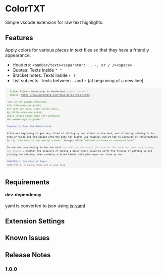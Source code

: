 # ColorTXT

Simple vscode extension for raw text highlights.

## Features

Apply colors for various places in text files so that they have a friendly appearance.

- Headers: `<number/text><separator: ., -, or / /><space>`
- Quotes: Texts inside `" "`
- Bracket notes: Texts inside `( )`
- List subjects: Texts between `-` and `:` (at beginning of a new line)

![colortxt](sample.jpg)

## Requirements

#### dev-dependency
yaml is converted to json using [js-yaml](https://www.npmjs.com/package/js-yaml)

## Extension Settings


## Known Issues


## Release Notes

### 1.0.0

